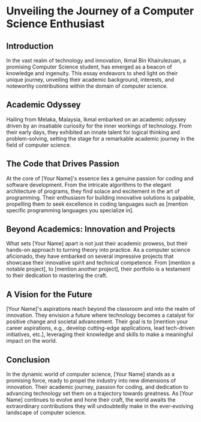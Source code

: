 # Unveiling the Journey of a Computer Science Enthusiast

## Introduction

In the vast realm of technology and innovation, Ikmal Bin Khairulezuan, a promising Computer Science student, has emerged as a beacon of knowledge and ingenuity. This essay endeavors to shed light on their unique journey, unveiling their academic background, interests, and noteworthy contributions within the domain of computer science.

## Academic Odyssey

Hailing from Melaka, Malaysia, Ikmal embarked on an academic odyssey driven by an insatiable curiosity for the inner workings of technology. From their early days, they exhibited an innate talent for logical thinking and problem-solving, setting the stage for a remarkable academic journey in the field of computer science.

## The Code that Drives Passion

At the core of [Your Name]'s essence lies a genuine passion for coding and software development. From the intricate algorithms to the elegant architecture of programs, they find solace and excitement in the art of programming. Their enthusiasm for building innovative solutions is palpable, propelling them to seek excellence in coding languages such as [mention specific programming languages you specialize in].

## Beyond Academics: Innovation and Projects

What sets [Your Name] apart is not just their academic prowess, but their hands-on approach to turning theory into practice. As a computer science aficionado, they have embarked on several impressive projects that showcase their innovative spirit and technical competence. From [mention a notable project], to [mention another project], their portfolio is a testament to their dedication to mastering the craft.

## A Vision for the Future

[Your Name]'s aspirations reach beyond the classroom and into the realm of innovation. They envision a future where technology becomes a catalyst for positive change and societal advancement. Their goal is to [mention your career aspirations, e.g., develop cutting-edge applications, lead tech-driven initiatives, etc.], leveraging their knowledge and skills to make a meaningful impact on the world.

## Conclusion

In the dynamic world of computer science, [Your Name] stands as a promising force, ready to propel the industry into new dimensions of innovation. Their academic journey, passion for coding, and dedication to advancing technology set them on a trajectory towards greatness. As [Your Name] continues to evolve and hone their craft, the world awaits the extraordinary contributions they will undoubtedly make in the ever-evolving landscape of computer science.
